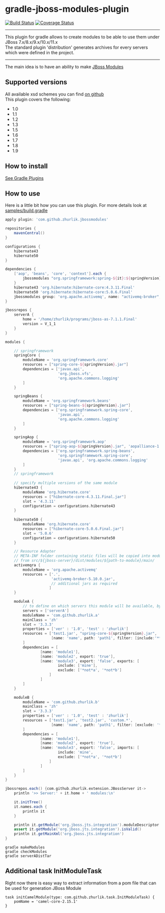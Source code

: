# gradle-jboss-modules-plugin
[![Build Status](https://travis-ci.org/zhurlik/gradle-jboss-modules-plugin.svg?branch=master)](https://travis-ci.org/zhurlik/gradle-jboss-modules-plugin)
[![Coverage Status](https://coveralls.io/repos/github/zhurlik/gradle-jboss-modules-plugin/badge.svg?branch=master)](https://coveralls.io/github/zhurlik/gradle-jboss-modules-plugin?branch=master)
***
This plugin for gradle allows to create modules to be able to use them under JBoss 7.x/8.x/9.x/10.x/11.x   
The standard plugin 'distribution' generates archives for every servers which were defined in the project.
***
The main idea is to have an ability to make [JBoss Modules](https://docs.jboss.org/author/display/MODULES/Defining+a+module)   
## Supported versions
All available xsd schemes you can find [on github](https://github.com/jboss-modules/jboss-modules)  
This plugin covers the following:
* 1.0
* 1.1
* 1.2
* 1.3
* 1.5
* 1.6
* 1.7
* 1.8
* 1.9
    
## How to install
[See Gradle Plugins](https://plugins.gradle.org/plugin/com.github.zhurlik.jbossmodules)

## How to use

Here is a little bit  how you can use this plugin. For more details look at [samples/build.gradle](https://github.com/zhurlik/gradle-jboss-modules-plugin/blob/master/samples/build.gradle)

```groovy
apply plugin: 'com.github.zhurlik.jbossmodules'

repositories {
    mavenCentral()
}

configurations {
    hibernate43
    hibernate50
}

dependencies {
    ['aop', 'beans', 'core', 'context'].each {
        jbossmodules "org.springframework:spring-${it}:${springVersion}"
    }
    hibernate43 'org.hibernate:hibernate-core:4.3.11.Final'
    hibernate50 'org.hibernate:hibernate-core:5.0.6.Final'
    jbossmodules group: 'org.apache.activemq', name: "activemq-broker", version: '5.10.0'
}

jbossrepos {
    serverA {
        home = '/home/zhurlik/programs/jboss-as-7.1.1.Final'
        version = V_1_1
    }
}

modules {

    // springframework
    springCore {
        moduleName = 'org.springframework.core'
        resources = ["spring-core-${springVersion}.jar"]
        dependencies = ['javax.api',
                        'org.jboss.vfs',
                        'org.apache.commons.logging'
        ]
    }

    springBeans {
        moduleName = 'org.springframework.beans'
        resources = ["spring-beans-${springVersion}.jar"]
        dependencies = ['org.springframework.spring-core',
                        'javax.api',
                        'org.apache.commons.logging'
        ]
    }

    springAop {
        moduleName = 'org.springframework.aop'
        resources = ["spring-aop-${springVersion}.jar", 'aopalliance-1.0.jar']
        dependencies = ['org.springframework.spring-beans',
                        'org.springframework.spring-core',
                        'javax.api', 'org.apache.commons.logging'
        ]
    }
    // springframework
    
    // specify multiple versions of the same module
    hibernate43 {
        moduleName 'org.hibernate.core'
        resources = ["hibernate-core-4.3.11.Final.jar"]
        slot = '4.3.11'
        configuration = configurations.hibernate43
    }
      
    hibernate50 {
        moduleName 'org.hibernate.core'
        resources = ["hibernate-core-5.0.6.Final.jar"]
        slot = '5.0.6'
        configuration = configurations.hibernate50
    }

    // Resource Adapter
    // META-INF folder containing static files will be copied into module
    // from src/${jboss-server}/dist/modules/${path-to-module}/main/
    activemqra {
        moduleName = 'org.apache.activemq'
        resources = ['.',
                     'activemq-broker-5.10.0.jar',
                     // additional jars as required
                    ]
    }

    moduleA {
        // to define on which servers this module will be available, by default - all
        servers = ['serverA']
        moduleName = 'com.github.zhurlik.a'
        mainClass = 'zh'
        slot = '3.3.3'
        properties = ['ver' : '1.0', 'test' : 'zhurlik']
        resources = ['test1.jar', "spring-core-${springVersion}.jar",
                     [name: 'name', path: 'path1', filter: [include:'**']]
        ]
        dependencies = [
                [name: 'module1'],
                [name: 'module2', export: 'true'],
                [name: 'module3', export: 'false', exports: [
                        include: ['mine'],
                        exclude: ['*not*a', '*not*b']
                    ]
                ]
        ]
    }

    moduleB {
        moduleName = 'com.github.zhurlik.b'
        mainClass = 'zh'
        slot = '3.3.3'
        properties = ['ver' : '1.0', 'test' : 'zhurlik']
        resources = ['test1.jar', 'test2.jar', 'custom.*',
                     [name: 'name', path: 'path1', filter: [exclude: '**']]
        ]
        dependencies = [
                [name: 'module1'],
                [name: 'module2', export: 'true'],
                [name: 'module3', export: 'false', imports: [
                        include: 'mine',
                        exclude: ['*not*a', '*not*b']
                    ]
                ]
        ]
    }
}

jbossrepos.each() {com.github.zhurlik.extension.JBossServer it->
    println '>> Server:' + it.home + ' modules:\n'

    it.initTree()
    it.names.each {
        println it
    }

    println it.getModule('org.jboss.jts.integration').moduleDescriptor
    assert it.getModule('org.jboss.jts.integration').isValid()
    println it.getMainXml('org.jboss.jts.integration')
}
```
```gradle makeModules```   
```gradle checkModules```   
```gradle serverADistTar```

## Additional task InitModuleTask
Right now there is easy way to extract information from a pom file that can be used for generation JBoss Module
```
task initCamelModule(type: com.github.zhurlik.task.InitModuleTask) {
    pomName = 'camel-core-2.15.1'
}
```
